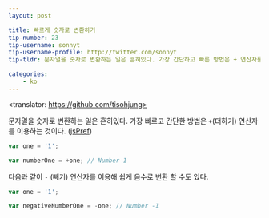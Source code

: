```yaml
---
layout: post

title: 빠르게 숫자로 변환하기
tip-number: 23
tip-username: sonnyt
tip-username-profile: http://twitter.com/sonnyt
tip-tldr: 문자열을 숫자로 변환하는 일은 흔히있다. 가장 간단하고 빠른 방법은 + 연산자를 이용하는 것이다.

categories:
    - ko
---
```

<translator: https://github.com/tisohjung>

문자열을 숫자로 변환하는 일은 흔히있다. 가장 빠르고 간단한 방법은 `+`(더하기) 연산자를 이용하는 것이다. ([jsPref](https://jsperf.com/number-vs-parseint-vs-plus/29))

```javascript
var one = '1';

var numberOne = +one; // Number 1
```

다음과 같이 `-` (빼기) 연산자를 이용해 쉽게 음수로 변환 할 수도 있다.

```javascript
var one = '1';

var negativeNumberOne = -one; // Number -1
```
